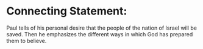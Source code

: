 # Connecting Statement:

Paul tells of his personal desire that the people of the nation of Israel will be saved. Then he emphasizes the different ways in which God has prepared them to believe.
